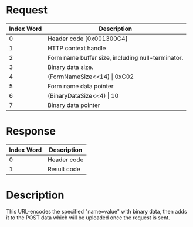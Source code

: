 # Request

| Index Word | Description                                       |
|------------|---------------------------------------------------|
| 0          | Header code \[0x001300C4\]                        |
| 1          | HTTP context handle                               |
| 2          | Form name buffer size, including null-terminator. |
| 3          | Binary data size.                                 |
| 4          | (FormNameSize\<\<14) \| 0xC02                     |
| 5          | Form name data pointer                            |
| 6          | (BinaryDataSize\<\<4) \| 10                       |
| 7          | Binary data pointer                               |

# Response

| Index Word | Description |
|------------|-------------|
| 0          | Header code |
| 1          | Result code |

# Description

This URL-encodes the specified "name=value" with binary data, then adds
it to the POST data which will be uploaded once the request is sent.